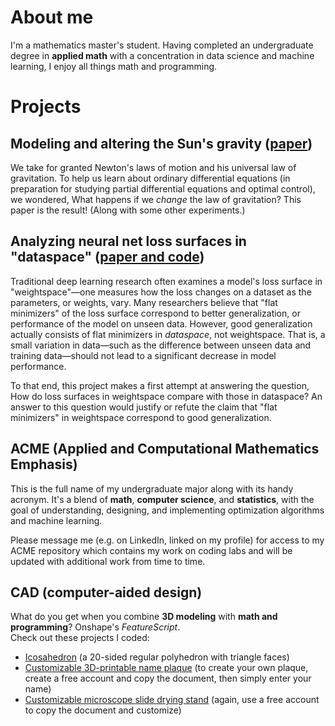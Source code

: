 # About me
I'm a mathematics master's student.
Having completed an undergraduate degree in **applied math** with a concentration in data science and machine learning, I enjoy all things math and programming.

# Projects

## Modeling and altering the Sun's gravity ([paper](2023_A_Space_ODE-ssey.pdf))

We take for granted Newton's laws of motion and his universal law of gravitation.
To help us learn about ordinary differential equations (in preparation for studying partial differential equations and optimal control), we wondered, What happens if we *change* the law of gravitation?
This paper is the result!
(Along with some other experiments.)

## Analyzing neural net loss surfaces in "dataspace" ([paper and code](https://github.com/schilln/loss-surfaces-in-data))

Traditional deep learning research often examines a model's loss surface in "weightspace"—one measures how the loss changes on a dataset as the parameters, or weights, vary.
Many researchers believe that "flat minimizers" of the loss surface correspond to better generalization, or performance of the model on unseen data.
However, good generalization actually consists of flat minimizers in *dataspace*, not weightspace.
That is, a small variation in data—such as the difference between unseen data and training data—should not lead to a significant decrease in model performance.

To that end, this project makes a first attempt at answering the question, How do loss surfaces in weightspace compare with those in dataspace?
An answer to this question would justify or refute the claim that "flat minimizers" in weightspace correspond to good generalization.

## ACME (Applied and Computational Mathematics Emphasis)
This is the full name of my undergraduate major along with its handy acronym.
It's a blend of **math**, **computer science**, and **statistics**, with the goal of understanding, designing, and implementing optimization algorithms and machine learning.

Please message me (e.g. on LinkedIn, linked on my profile) for access to my ACME repository which contains my work on coding labs and will be updated with additional work from time to time.

## CAD (computer-aided design)
What do you get when you combine **3D modeling** with **math and programming**? Onshape's *FeatureScript*.<br>
Check out these projects I coded:
- [Icosahedron](https://cad.onshape.com/documents/21fe442c6fdbdcc9cb2b762c/w/619a021ea6ad2afa637303f4/e/aff030f8e2b8273743bfc213) (a 20-sided regular polyhedron with triangle faces)
- [Customizable 3D-printable name plaque](https://cad.onshape.com/documents/08b419c7da1909c559eabade/w/1ad50dfb376ded4ce8ed581e/e/6325e3273e6240fbe1433c1f) (to create your own plaque, create a free account and copy the document, then simply enter your name)
- [Customizable microscope slide drying stand](https://cad.onshape.com/documents/536a36b569d229831fe86d98/w/e6635d88101c4c250cab12e7/e/592906cbd2fa5daeac849e62) (again, use a free account to copy the document and customize)

